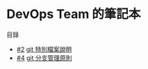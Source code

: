 # DevOps Team 的筆記本


目錄

- [#2](https://github.com/DevSecOpsLab-CSIE-NPU/DevOps_Team_Memo/issues/2) [git 特別檔案說明 ](books/ch01.md)
- [#4](https://github.com/DevSecOpsLab-CSIE-NPU/DevOps_Team_Memo/issues/4) [git 分支管理原則 ](books/ch02.md)

